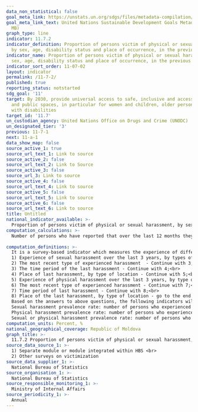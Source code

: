 ```yaml
---
data_non_statistical: false
goal_meta_link: https://unstats.un.org/sdgs/files/metadata-compilation/Metadata-Goal-11.pdf
goal_meta_link_text: United Nations Sustainable Development Goals Metadata (PDF 4.0
  MB)
graph_type: line
indicator: 11.7.2
indicator_definition: Proportion of persons victim of physical or sexual harassment,
  by sex, age, disability status and place of occurrence, in the previous 12 months
indicator_name: Proportion of persons victim of physical or sexual harassment, by
  sex, age, disability status and place of occurrence, in the previous 12 months
indicator_sort_order: 11-07-02
layout: indicator
permalink: /11-7-2/
published: true
reporting_status: notstarted
sdg_goal: '11'
target: By 2030, provide universal access to safe, inclusive and accessible, green
  and public spaces, in particular for women and children, older persons and persons
  with disabilities
target_id: '11.7'
un_custodian_agency: United Nations Office on Drugs and Crime (UNODC)
un_designated_tier: '3'
previous: 11-7-1
next: 11-a-1
data_show_map: false
source_active_1: true
source_url_text_1: Link to source
source_active_2: false
source_url_text_2: Link to Source
source_active_3: false
source_url_3: Link to source
source_active_4: false
source_url_text_4: Link to source
source_active_5: false
source_url_text_5: Link to source
source_active_6: false
source_url_text_6: Link to source
title: Untitled
national_indicator_available: >-
  Proportion of persons victim of physical or sexual harassment, by sex, age, disability status and place of occurrence, in the previous 12 months
computation_calculations: >-
  Number of persons who have reported that over the last 12 months they were subject to physical or sexual harassment out of the total number of respondents included in the survey *100 <br> 
  
computation_definitions: >-
  It is a survey-based indicator which measures the experience of different behavioural forms related to physical and sexual harassment. The questions related to physical and sexual harassment must be assessed separately, but the results may be combined. The calculation of this indicator needs to include a brief module of eight questions within a population representative survey, which are:<br> 
  1) Experience of sexual harassment over the last 3 years, by types of harassment - if no such experiences, go to 5, otherwise go to 2; <br> 
  2) The most recent type of experienced harassment  - Continue with 3;<br> 
  3) The time period of the last harassment - Continue with 4;<br> 
  4) Place of last harassment, by type of location - Continue with 5;<br> 
  5) Experience of physical harassment over the last 3 years, by type of harassment - In case of no such experience, go to the end, otherwise go to 6; <br> 
  6) The most recent type of experienced harassment - Continue with 7;<br> 
  7) Time period of last harassment - Continue with 8;<br> 
  8) Place of the last harassment, by type of location - go to the end.<br> 
  Based on the answers to above questions, the following indicators will be calculated:<br> 
  Sexual harassment prevalence rate: number of persons who experienced at least one form of sexual harassment out of the total number of population included in the survey*100<br> 
  Physical harassment prevalence rate: number of persons who experienced at least one form of physical harassment out of the total number of population included in the survey *100<br> 
  Sexual or physical harassment prevalence rate: number of persons who experienced either a form of sexual harassment or a form of physical harassment out of the total population included in the survey *100. Sexual harassment - physical, verbal or non-verbal behaviour adversely affecting the dignity of person or create an unpleasant, hostile, degrading, humiliating, discriminatory or insulting environment so as to determine the person to undertake sexual intercourses or other unpleasant sexual actions. (art. 173 of the Criminal Code)
computation_units: Percent, %
national_geographical_coverage: Republic of Moldova
graph_title: >-
  11.7.2 Proportion of persons victim of physical or sexual harassment, by sex, age, disability status and place of occurrence, in the previous 12 months
source_data_source_1: >-
  1) Separate module or module integrated within HBS <br> 
  2) Other surveys on victimization 
source_data_supplier_1: >-
  National Bureau of Statistics
source_organisation_1: >-
  National Bureau of Statistics
source_responsible_monitoring_1: >-
  Ministry of Internal Affairs
source_periodicity_1: >-
  Annual
---
```

